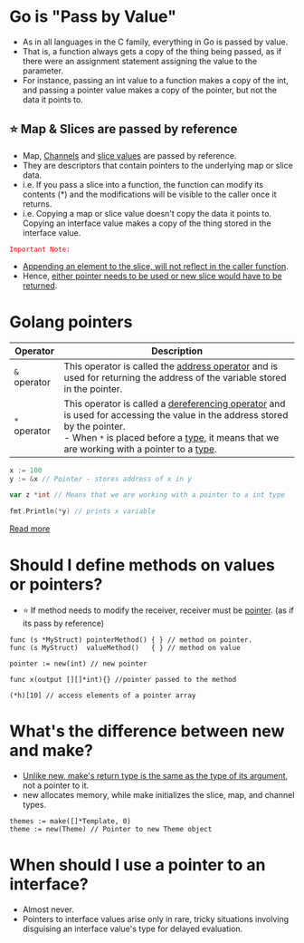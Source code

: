 # Go is "Pass by Value"
- As in all languages in the C family, everything in Go is passed by value.
- That is, a function always gets a copy of the thing being passed, as if there were an assignment statement assigning the value to the parameter.
- For instance, passing an int value to a function makes a copy of the int, and passing a pointer value makes a copy of the pointer, but not the data it points to.

## :star: Map & Slices are passed by reference
- Map, [Channels](GoRoutines&Channels) and [slice values](Slices.md) are passed by reference.
- They are descriptors that contain pointers to the underlying map or slice data.
- i.e. If you pass a slice into a function, the function can modify its contents (*) and the modifications will be visible to the caller once it returns.
- i.e. Copying a map or slice value doesn't copy the data it points to. Copying an interface value makes a copy of the thing stored in the interface value.

<code style="color:red">Important Note:</code>
- [Appending an element to the slice, will not reflect in the caller function](https://stackoverflow.com/questions/21035279/why-does-go-slice-append-not-take-a-reference).
- Hence, [either pointer needs to be used or new slice would have to be returned](https://stackoverflow.com/questions/52565597/cannot-append-to-slice-inside-a-function).

# Golang pointers

| Operator     | Description                                                                                                                                                                                                                                                                     |
|--------------|---------------------------------------------------------------------------------------------------------------------------------------------------------------------------------------------------------------------------------------------------------------------------------|
| `&` operator | This operator is called the [address operator](https://www.techopedia.com/definition/25580/address-of-operator--c) and is used for returning the address of the variable stored in the pointer.                                                                                 |
| `*` operator | This operator is called a [dereferencing operator](https://en.wikipedia.org/wiki/Dereference_operator) and is used for accessing the value in the address stored by the pointer.<br/>- When `*` is placed before a [type](OOPs/TypesGo.md), it means that we are working with a pointer to a [type](OOPs/TypesGo.md). |

```go
x := 100
y := &x // Pointer - stores address of x in y

var z *int // Means that we are working with a pointer to a int type

fmt.Println(*y) // prints x variable 
```

[Read more](https://www.geeksforgeeks.org/pointers-in-golang/)

# Should I define methods on values or pointers?
- :star: If method needs to modify the receiver, receiver must be [pointer](https://go.dev/tour/moretypes/1). (as if its pass by reference)

```
func (s *MyStruct) pointerMethod() { } // method on pointer. 
func (s MyStruct)  valueMethod()   { } // method on value

pointer := new(int) // new pointer

func x(output [][]*int){} //pointer passed to the method

(*h)[10] // access elements of a pointer array
```

# What's the difference between new and make?
- [Unlike new, make's return type is the same as the type of its argument](https://stackoverflow.com/questions/9320862/why-would-i-make-or-new), not a pointer to it.
- new allocates memory, while make initializes the slice, map, and channel types.

```
themes := make([]*Template, 0)
theme := new(Theme) // Pointer to new Theme object
```

# When should I use a pointer to an interface?
- Almost never. 
- Pointers to interface values arise only in rare, tricky situations involving disguising an interface value's type for delayed evaluation.


